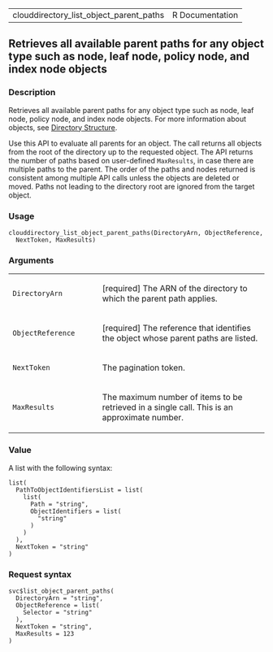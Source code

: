 <table style="width: 100%;">
<tbody>
<tr class="odd">
<td>clouddirectory_list_object_parent_paths</td>
<td style="text-align: right;">R Documentation</td>
</tr>
</tbody>
</table>

## Retrieves all available parent paths for any object type such as node, leaf node, policy node, and index node objects

### Description

Retrieves all available parent paths for any object type such as node,
leaf node, policy node, and index node objects. For more information
about objects, see [Directory
Structure](https://docs.aws.amazon.com/clouddirectory/latest/developerguide/key_concepts_directorystructure.html).

Use this API to evaluate all parents for an object. The call returns all
objects from the root of the directory up to the requested object. The
API returns the number of paths based on user-defined `MaxResults`, in
case there are multiple paths to the parent. The order of the paths and
nodes returned is consistent among multiple API calls unless the objects
are deleted or moved. Paths not leading to the directory root are
ignored from the target object.

### Usage

    clouddirectory_list_object_parent_paths(DirectoryArn, ObjectReference,
      NextToken, MaxResults)

### Arguments

<table>
<colgroup>
<col style="width: 35%" />
<col style="width: 65%" />
</colgroup>
<tbody>
<tr class="odd">
<td><code
id="clouddirectory_list_object_parent_paths_:_DirectoryArn">DirectoryArn</code></td>
<td><p>[required] The ARN of the directory to which the parent path
applies.</p></td>
</tr>
<tr class="even">
<td><code
id="clouddirectory_list_object_parent_paths_:_ObjectReference">ObjectReference</code></td>
<td><p>[required] The reference that identifies the object whose parent
paths are listed.</p></td>
</tr>
<tr class="odd">
<td><code
id="clouddirectory_list_object_parent_paths_:_NextToken">NextToken</code></td>
<td><p>The pagination token.</p></td>
</tr>
<tr class="even">
<td><code
id="clouddirectory_list_object_parent_paths_:_MaxResults">MaxResults</code></td>
<td><p>The maximum number of items to be retrieved in a single call.
This is an approximate number.</p></td>
</tr>
</tbody>
</table>

### Value

A list with the following syntax:

    list(
      PathToObjectIdentifiersList = list(
        list(
          Path = "string",
          ObjectIdentifiers = list(
            "string"
          )
        )
      ),
      NextToken = "string"
    )

### Request syntax

    svc$list_object_parent_paths(
      DirectoryArn = "string",
      ObjectReference = list(
        Selector = "string"
      ),
      NextToken = "string",
      MaxResults = 123
    )
